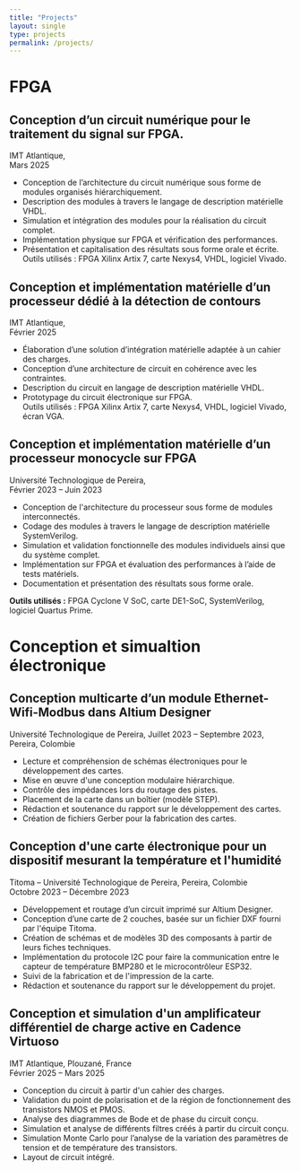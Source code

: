 ```yaml
---
title: "Projects"
layout: single
type: projects
permalink: /projects/
---  
```


# FPGA   

## Conception d’un circuit numérique pour le traitement du signal sur FPGA.
IMT Atlantique,     
Mars 2025

- Conception de l’architecture du circuit numérique sous forme de modules organisés hiérarchiquement.
- Description des modules à travers le langage de description matérielle VHDL.
- Simulation et intégration des modules pour la réalisation du circuit complet.
- Implémentation physique sur FPGA et vérification des performances.
- Présentation et capitalisation des résultats sous forme orale et écrite. 
  Outils utilisés : FPGA Xilinx Artix 7, carte Nexys4, VHDL, logiciel Vivado.

## Conception et implémentation matérielle d’un processeur dédié à la détection de contours  
IMT Atlantique,       
Février 2025 

- Élaboration d’une solution d’intégration matérielle adaptée à un cahier des charges.
- Conception d’une architecture de circuit en cohérence avec les contraintes.
- Description du circuit en langage de description matérielle VHDL.
- Prototypage du circuit électronique sur FPGA.      
  Outils utilisés : FPGA Xilinx Artix 7, carte Nexys4, VHDL, logiciel Vivado, écran VGA.

## Conception et implémentation matérielle d’un processeur monocycle sur FPGA  
Université Technologique de Pereira,     
Février 2023 – Juin 2023  

- Conception de l'architecture du processeur sous forme de modules interconnectés.  
- Codage des modules à travers le langage de description matérielle SystemVerilog.  
- Simulation et validation fonctionnelle des modules individuels ainsi que du système complet.  
- Implémentation sur FPGA et évaluation des performances à l’aide de tests matériels.  
- Documentation et présentation des résultats sous forme orale.  

**Outils utilisés :** FPGA Cyclone V SoC, carte DE1-SoC, SystemVerilog, logiciel Quartus Prime.

# Conception et simualtion électronique 

## Conception multicarte d’un module Ethernet-Wifi-Modbus dans Altium Designer  
Université Technologique de Pereira, 
Juillet 2023 – Septembre 2023,  
Pereira, Colombie    

- Lecture et compréhension de schémas électroniques pour le développement des cartes.  
- Mise en œuvre d'une conception modulaire hiérarchique.  
- Contrôle des impédances lors du routage des pistes.  
- Placement de la carte dans un boîtier (modèle STEP).  
- Rédaction et soutenance du rapport sur le développement des cartes.  
- Création de fichiers Gerber pour la fabrication des cartes.

## Conception d'une carte électronique pour un dispositif mesurant la température et l'humidité  
Titoma – Université Technologique de Pereira, Pereira, Colombie  
Octobre 2023 – Décembre 2023

- Développement et routage d’un circuit imprimé sur Altium Designer.  
- Conception d’une carte de 2 couches, basée sur un fichier DXF fourni par l'équipe Titoma.  
- Création de schémas et de modèles 3D des composants à partir de leurs fiches techniques.  
- Implémentation du protocole I2C pour faire la communication entre le capteur de température BMP280 et le microcontrôleur ESP32.  
- Suivi de la fabrication et de l'impression de la carte.  
- Rédaction et soutenance du rapport sur le développement du projet.

## Conception et simulation d'un amplificateur différentiel de charge active en Cadence Virtuoso  
IMT Atlantique, Plouzané, France  
Février 2025 – Mars 2025

- Conception du circuit à partir d'un cahier des charges.  
- Validation du point de polarisation et de la région de fonctionnement des transistors NMOS et PMOS.  
- Analyse des diagrammes de Bode et de phase du circuit conçu.  
- Simulation et analyse de différents filtres créés à partir du circuit conçu.  
- Simulation Monte Carlo pour l’analyse de la variation des paramètres de tension et de température des transistors.  
- Layout de circuit intégré.







